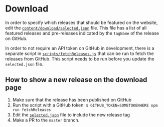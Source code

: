 # Download

In order to specify which releases that should be featured on the website, edit the [`content/download/selected.json`](/content/download/selected.json) file. This file has a list of all featured releases and pre-releases indicated by the `tagName` of the release on GitHub.

In order to not require an API token on GitHub in development, there is a separate script in [`scripts/fetchReleases.js`](/scripts/fetchReleases.js) that can be run to fetch the releases from GitHub. This script needs to be run before you update the `selected.json` file.

## How to show a new release on the download page

1. Make sure that the release has been published on GitHub
1. Run the script with a GitHub token: `$ GITHUB_TOKEN=SOMETOKENHERE npm run fetchReleases`
1. Edit the [`selected.json`](/content/download/selected.json) file to include the new release tag
1. Make a PR to the `master` branch.
